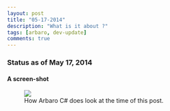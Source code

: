 ```yaml
---
layout: post
title: "05-17-2014"
description: "What is it about ?"
tags: [arbaro, dev-update]
comments: true
---
```


### Status as of May 17, 2014

#### A screen-shot

<figure>
	<a href="http://khazanjm.github.io/arbaro-csharp/images/screen_2014_05_17.jpg"><img src="http://khazanjm.github.io/arbaro-csharp/images/screen_2014_05_17.jpg"></a>
	<figcaption>How Arbaro C# does look at the time of this post.</figcaption>
</figure>




